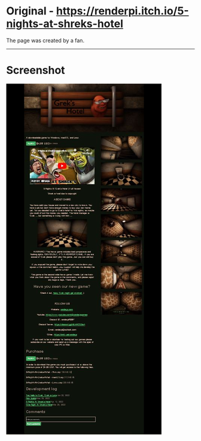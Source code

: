 # Original - https://renderpi.itch.io/5-nights-at-shreks-hotel

The page was created by a fan.
<hr>
<h1>Screenshot</h1>
<img src="ss.JPG">
